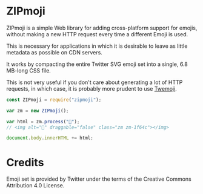 # ZIPmoji

ZIPmoji is a simple Web library for adding cross-platform support for emojis, without making a new HTTP request every time a different Emoji is used.

This is necessary for applications in which it is desirable to leave as little metadata as possible on CDN servers.

It works by compacting the entire Twitter SVG emoji set into a single, 6.8 MB-long CSS file.

This is not very useful if you don't care about generating a lot of HTTP requests, in which case, it is probably more prudent to use [Twemoji](https://github.com/twitter/twemoji/).

```js
const ZIPmoji = require("zipmoji");

var zm = new ZIPmoji();

var html = zm.process("🙌");
// <img alt="🙌" draggable="false" class="zm zm-1f64c"></img>

document.body.innerHTML += html;
```

# Credits

Emoji set is provided by Twitter under the terms of the Creative Commons Attribution 4.0 License.